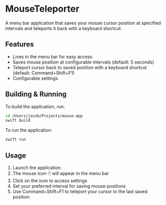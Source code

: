 # MouseTeleporter

A menu bar application that saves your mouse cursor position at specified intervals and teleports it back with a keyboard shortcut.

## Features

- Lives in the menu bar for easy access
- Saves mouse position at configurable intervals (default: 5 seconds)
- Teleport cursor back to saved position with a keyboard shortcut (default: Command+Shift+F1)
- Configurable settings

## Building & Running

To build the application, run:

```bash
cd /Users/jacob/Projects/mouse-app
swift build
```

To run the application:

```bash
swift run
```

## Usage

1. Launch the application
2. The mouse icon 🖱️ will appear in the menu bar
3. Click on the icon to access settings
4. Set your preferred interval for saving mouse positions
5. Use Command+Shift+F1 to teleport your cursor to the last saved position

